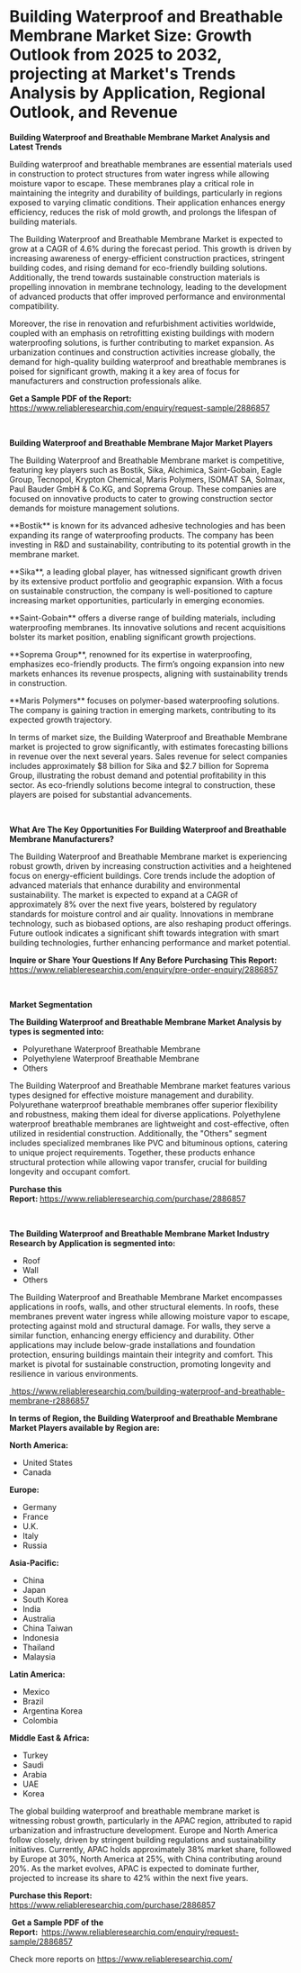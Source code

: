 <p><h1>Building Waterproof and Breathable Membrane Market Size: Growth Outlook from 2025 to 2032, projecting at Market's Trends Analysis by Application, Regional Outlook, and Revenue</h1></p><p><strong>Building Waterproof and Breathable Membrane Market Analysis and Latest Trends</strong></p>
<p><p>Building waterproof and breathable membranes are essential materials used in construction to protect structures from water ingress while allowing moisture vapor to escape. These membranes play a critical role in maintaining the integrity and durability of buildings, particularly in regions exposed to varying climatic conditions. Their application enhances energy efficiency, reduces the risk of mold growth, and prolongs the lifespan of building materials.</p><p>The Building Waterproof and Breathable Membrane Market is expected to grow at a CAGR of 4.6% during the forecast period. This growth is driven by increasing awareness of energy-efficient construction practices, stringent building codes, and rising demand for eco-friendly building solutions. Additionally, the trend towards sustainable construction materials is propelling innovation in membrane technology, leading to the development of advanced products that offer improved performance and environmental compatibility.</p><p>Moreover, the rise in renovation and refurbishment activities worldwide, coupled with an emphasis on retrofitting existing buildings with modern waterproofing solutions, is further contributing to market expansion. As urbanization continues and construction activities increase globally, the demand for high-quality building waterproof and breathable membranes is poised for significant growth, making it a key area of focus for manufacturers and construction professionals alike.</p></p>
<p><strong>Get a Sample PDF of the Report:&nbsp;</strong> <a href="https://www.reliableresearchiq.com/enquiry/request-sample/2886857?utm_campaign=3318&utm_medium=2&utm_source=Github&utm_content=ia&utm_term=13032025&utm_id=building-waterproof-and-breathable-membrane">https://www.reliableresearchiq.com/enquiry/request-sample/2886857</a></p>
<p>&nbsp;</p>
<p><strong>Building Waterproof and Breathable Membrane Major Market Players</strong></p>
<p><p>The Building Waterproof and Breathable Membrane market is competitive, featuring key players such as Bostik, Sika, Alchimica, Saint-Gobain, Eagle Group, Tecnopol, Krypton Chemical, Maris Polymers, ISOMAT SA, Solmax, Paul Bauder GmbH & Co.KG, and Soprema Group. These companies are focused on innovative products to cater to growing construction sector demands for moisture management solutions.</p><p>**Bostik** is known for its advanced adhesive technologies and has been expanding its range of waterproofing products. The company has been investing in R&D and sustainability, contributing to its potential growth in the membrane market.</p><p>**Sika**, a leading global player, has witnessed significant growth driven by its extensive product portfolio and geographic expansion. With a focus on sustainable construction, the company is well-positioned to capture increasing market opportunities, particularly in emerging economies.</p><p>**Saint-Gobain** offers a diverse range of building materials, including waterproofing membranes. Its innovative solutions and recent acquisitions bolster its market position, enabling significant growth projections.</p><p>**Soprema Group**, renowned for its expertise in waterproofing, emphasizes eco-friendly products. The firm’s ongoing expansion into new markets enhances its revenue prospects, aligning with sustainability trends in construction.</p><p>**Maris Polymers** focuses on polymer-based waterproofing solutions. The company is gaining traction in emerging markets, contributing to its expected growth trajectory.</p><p>In terms of market size, the Building Waterproof and Breathable Membrane market is projected to grow significantly, with estimates forecasting billions in revenue over the next several years. Sales revenue for select companies includes approximately $8 billion for Sika and $2.7 billion for Soprema Group, illustrating the robust demand and potential profitability in this sector. As eco-friendly solutions become integral to construction, these players are poised for substantial advancements.</p></p>
<p>&nbsp;</p>
<p><strong>What Are The Key Opportunities For Building Waterproof and Breathable Membrane Manufacturers?</strong></p>
<p><p>The Building Waterproof and Breathable Membrane market is experiencing robust growth, driven by increasing construction activities and a heightened focus on energy-efficient buildings. Core trends include the adoption of advanced materials that enhance durability and environmental sustainability. The market is expected to expand at a CAGR of approximately 8% over the next five years, bolstered by regulatory standards for moisture control and air quality. Innovations in membrane technology, such as biobased options, are also reshaping product offerings. Future outlook indicates a significant shift towards integration with smart building technologies, further enhancing performance and market potential.</p></p>
<p><strong>Inquire or Share Your Questions If Any Before Purchasing This Report:</strong> <a href="https://www.reliableresearchiq.com/enquiry/pre-order-enquiry/2886857?utm_campaign=3318&utm_medium=2&utm_source=Github&utm_content=ia&utm_term=13032025&utm_id=building-waterproof-and-breathable-membrane">https://www.reliableresearchiq.com/enquiry/pre-order-enquiry/2886857</a></p>
<p>&nbsp;</p>
<p><strong>Market Segmentation</strong></p>
<p><strong>The Building Waterproof and Breathable Membrane Market Analysis by types is segmented into:</strong></p>
<p><ul><li>Polyurethane Waterproof Breathable Membrane</li><li>Polyethylene Waterproof Breathable Membrane</li><li>Others</li></ul></p>
<p><p>The Building Waterproof and Breathable Membrane market features various types designed for effective moisture management and durability. Polyurethane waterproof breathable membranes offer superior flexibility and robustness, making them ideal for diverse applications. Polyethylene waterproof breathable membranes are lightweight and cost-effective, often utilized in residential construction. Additionally, the "Others" segment includes specialized membranes like PVC and bituminous options, catering to unique project requirements. Together, these products enhance structural protection while allowing vapor transfer, crucial for building longevity and occupant comfort.</p></p>
<p><strong>Purchase this Report:&nbsp;</strong><a href="https://www.reliableresearchiq.com/purchase/2886857?utm_campaign=3318&utm_medium=2&utm_source=Github&utm_content=ia&utm_term=13032025&utm_id=building-waterproof-and-breathable-membrane">https://www.reliableresearchiq.com/purchase/2886857</a></p>
<p>&nbsp;</p>
<p><strong>The Building Waterproof and Breathable Membrane Market Industry Research by Application is segmented into:</strong></p>
<p><ul><li>Roof</li><li>Wall</li><li>Others</li></ul></p>
<p><p>The Building Waterproof and Breathable Membrane Market encompasses applications in roofs, walls, and other structural elements. In roofs, these membranes prevent water ingress while allowing moisture vapor to escape, protecting against mold and structural damage. For walls, they serve a similar function, enhancing energy efficiency and durability. Other applications may include below-grade installations and foundation protection, ensuring buildings maintain their integrity and comfort. This market is pivotal for sustainable construction, promoting longevity and resilience in various environments.</p></p>
<p><a href="https://www.reliableresearchiq.com/building-waterproof-and-breathable-membrane-r2886857?utm_campaign=3318&utm_medium=2&utm_source=Github&utm_content=ia&utm_term=13032025&utm_id=building-waterproof-and-breathable-membrane">&nbsp;https://www.reliableresearchiq.com/building-waterproof-and-breathable-membrane-r2886857</a></p>
<p><strong>In terms of Region, the Building Waterproof and Breathable Membrane Market Players available by Region are:</strong></p>
<p>
    <p> <strong> North America: </strong>
        <ul>
            <li>United States</li>
            <li>Canada</li>
        </ul>
        </p> 
    <p> <strong> Europe: </strong>
        <ul>
            <li>Germany</li>
            <li>France</li>
            <li>U.K.</li>
            <li>Italy</li>
            <li>Russia</li>
        </ul>
        </p> 
    <p> <strong> Asia-Pacific: </strong>
        <ul>
            <li>China</li>
            <li>Japan</li>
            <li>South Korea</li>
            <li>India</li>
            <li>Australia</li>
            <li>China Taiwan</li>
            <li>Indonesia</li>
            <li>Thailand</li>
            <li>Malaysia</li>
        </ul>
        </p> 
    <p> <strong> Latin America: </strong>
        <ul>
            <li>Mexico</li>
            <li>Brazil</li>
            <li>Argentina Korea</li>
            <li>Colombia</li>
        </ul>
        </p> 
    <p> <strong> Middle East & Africa: </strong>
        <ul>
            <li>Turkey</li>
            <li>Saudi</li>
            <li>Arabia</li>
            <li>UAE</li>
            <li>Korea</li>
        </ul>
    </p>
    </p>
<p><p>The global building waterproof and breathable membrane market is witnessing robust growth, particularly in the APAC region, attributed to rapid urbanization and infrastructure development. Europe and North America follow closely, driven by stringent building regulations and sustainability initiatives. Currently, APAC holds approximately 38% market share, followed by Europe at 30%, North America at 25%, with China contributing around 20%. As the market evolves, APAC is expected to dominate further, projected to increase its share to 42% within the next five years.</p></p>
<p><strong>Purchase this Report: </strong><a href="https://www.reliableresearchiq.com/purchase/2886857?utm_campaign=3318&utm_medium=2&utm_source=Github&utm_content=ia&utm_term=13032025&utm_id=building-waterproof-and-breathable-membrane">https://www.reliableresearchiq.com/purchase/2886857</a></p>
<p>&nbsp;<strong>Get a Sample PDF of the Report:&nbsp;&nbsp;</strong><a href="https://www.reliableresearchiq.com/enquiry/request-sample/2886857?utm_campaign=3318&utm_medium=2&utm_source=Github&utm_content=ia&utm_term=13032025&utm_id=building-waterproof-and-breathable-membrane">https://www.reliableresearchiq.com/enquiry/request-sample/2886857</a></p>
<p><strong></strong></p>
<p>Check more reports on <a href="https://www.reliableresearchiq.com/?utm_campaign=3318&utm_medium=2&utm_source=Github&utm_content=ia&utm_term=13032025&utm_id=building-waterproof-and-breathable-membrane">https://www.reliableresearchiq.com/</a></p>